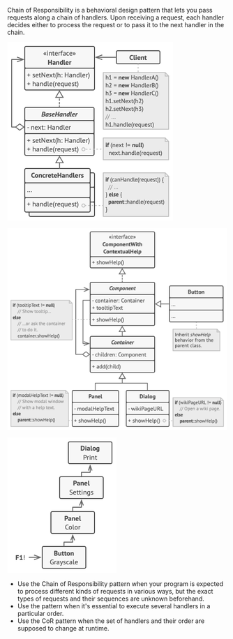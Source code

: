 Chain of Responsibility is a behavioral design pattern that lets you pass requests along a chain of handlers. Upon receiving a request, each handler decides either to process the request or to pass it to the next handler in the chain.

![](cor1.png)

![](cor2.png)

![](cor3.png)

- Use the Chain of Responsibility pattern when your program is expected to process different kinds of requests in various ways, but the exact types of requests and their sequences are unknown beforehand.
- Use the pattern when it's essential to execute several handlers in a particular order.
- Use the CoR pattern when the set of handlers and their order are supposed to change at runtime.

